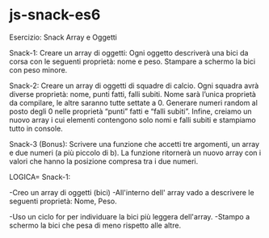 # js-snack-es6
Esercizio: Snack Array e Oggetti

Snack-1:
Creare un array di oggetti: Ogni oggetto descriverà una bici da corsa con le seguenti proprietà: nome e peso. Stampare a schermo la bici con peso minore.

Snack-2:
Creare un array di oggetti di squadre di calcio. Ogni squadra avrà diverse proprietà: nome, punti fatti, falli subiti. Nome sarà l’unica proprietà da compilare, le altre saranno tutte settate a 0.
Generare numeri random al posto degli 0 nelle proprietà “punti” fatti e “falli subiti”.
Infine, creiamo un nuovo array i cui elementi contengono solo nomi e falli subiti e stampiamo tutto in console.

Snack-3 (Bonus):
Scrivere una funzione che accetti tre argomenti, un array e due numeri (a più piccolo di b). La funzione ritornerà un nuovo array con i valori che hanno la posizione compresa tra i due numeri.


LOGICA=
Snack-1:

-Creo un array di oggetti (bici)
-All'interno dell' array vado a descrivere le seguenti proprietà: Nome, Peso.
<!-- le bici andranno messe in orine sparso in base alle loro prorprietà per testare il corretto funzionamento del codice -->
-Uso un ciclo for per individuare la bici più leggera dell'array.
-Stampo a schermo la bici che pesa di meno rispetto alle altre.